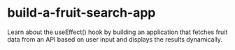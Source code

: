 # build-a-fruit-search-app
Learn about the useEffect() hook by building an application that fetches fruit data from an API based on user input and displays the results dynamically.
